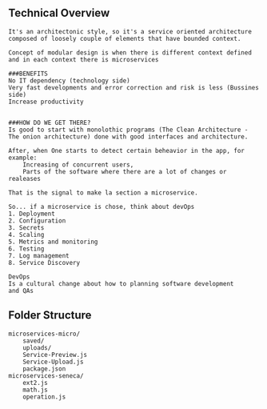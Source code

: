 ## Technical Overview
	It's an architectonic style, so it's a service oriented architecture composed of loosely couple of elements that have bounded context.

	Concept of modular design is when there is different context defined and in each context there is microservices

	###BENEFITS
	No IT dependency (technology side)
	Very fast developments and error correction and risk is less (Bussines side)
	Increase productivity


	###HOW DO WE GET THERE?
	Is good to start with monolothic programs (The Clean Architecture - The onion architecture)	done with good interfaces and architecture.

	After, when One starts to detect certain beheavior in the app, for example:
		Increasing of concurrent users,
		Parts of the software where there are a lot of changes or realeases

	That is the signal to make la section a microservice.

	So... if a microservice is chose, think about devOps
	1. Deployment
	2. Configuration
	3. Secrets
	4. Scaling
	5. Metrics and monitoring
	6. Testing
	7. Log management
	8. Service Discovery

	DevOps
	Is a cultural change about how to planning software development
	and QAs

## Folder Structure

```
microservices-micro/
	saved/
	uploads/
	Service-Preview.js
	Service-Upload.js
	package.json
microservices-seneca/
	ext2.js
	math.js
	operation.js

```

